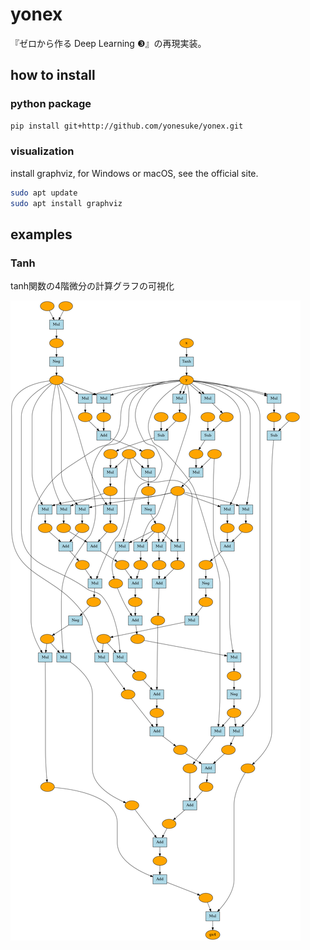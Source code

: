 # yonex

『ゼロから作る Deep Learning ❸』の再現実装。

## how to install

### python package
```bash
pip install git+http://github.com/yonesuke/yonex.git
```

### visualization
install graphviz, for Windows or macOS, see the official site.

```bash
sudo apt update
sudo apt install graphviz
```


## examples

### Tanh

tanh関数の4階微分の計算グラフの可視化

![tanh](figure/tanh.png)
